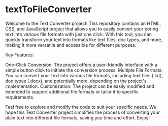 # textToFileConverter
Welcome to the Text Converter project! This repository contains an HTML, CSS, and JavaScript project that allows you to easily convert your boring text into various file formats with just one click. With this tool, you can quickly transform your text into formats like text files, doc types, and more, making it more versatile and accessible for different purposes.

Key Features:

One-Click Conversion: The project offers a user-friendly interface with a simple button click to initiate the conversion process.
Multiple File Formats: You can convert your text into various file formats, including text files (.txt), doc types (.docx), and potentially more, depending on the project's implementation.
Customization: The project can be easily modified and extended to support additional file formats or tailor it to specific requirements.

Feel free to explore and modify the code to suit your specific needs. We hope this Text Converter project simplifies the process of converting your plain text into different file formats, saving you time and effort. Enjoy!
